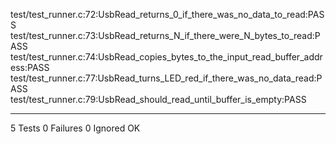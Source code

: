 test/test_runner.c:72:UsbRead_returns_0_if_there_was_no_data_to_read:PASS
test/test_runner.c:73:UsbRead_returns_N_if_there_were_N_bytes_to_read:PASS
test/test_runner.c:74:UsbRead_copies_bytes_to_the_input_read_buffer_address:PASS
test/test_runner.c:77:UsbRead_turns_LED_red_if_there_was_no_data_read:PASS
test/test_runner.c:79:UsbRead_should_read_until_buffer_is_empty:PASS

-----------------------
5 Tests 0 Failures 0 Ignored 
OK
